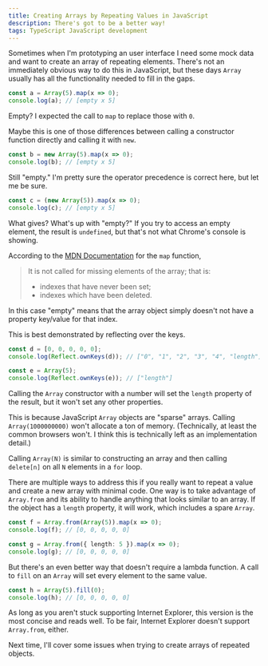 ```yaml
---
title: Creating Arrays by Repeating Values in JavaScript
description: There's got to be a better way!
tags: TypeScript JavaScript development
---
```


Sometimes when I'm prototyping an user interface I need some mock data and want to create an array of repeating elements. There's not an immediately obvious way to do this in JavaScript, but these days `Array` usually has all the functionality needed to fill in the gaps.

<!--more-->

```ts
const a = Array(5).map(x => 0);
console.log(a); // [empty x 5]
```

Empty? I expected the call to `map` to replace those with `0`.

Maybe this is one of those differences between calling a constructor function directly and calling it with `new`.

```ts
const b = new Array(5).map(x => 0);
console.log(b); // [empty x 5]
```

Still "empty." I'm pretty sure the operator precedence is correct here, but let me be sure.

```ts
const c = (new Array(5)).map(x => 0);
console.log(c); // [empty x 5]
```

What gives? What's up with "empty?" If you try to access an empty element, the result is `undefined`, but that's not what Chrome's console is showing.

According to the [MDN Documentation](https://developer.mozilla.org/en-US/docs/Web/JavaScript/Reference/Global_Objects/Array/map#description) for the `map` function,

> It is not called for missing elements of the array; that is:
> - indexes that have never been set;
> - indexes which have been deleted.

In this case "empty" means that the array object simply doesn't not have a property key/value for that index.

This is best demonstrated by reflecting over the keys.

```ts
const d = [0, 0, 0, 0, 0];
console.log(Reflect.ownKeys(d)); // ["0", "1", "2", "3", "4", "length"]

const e = Array(5);
console.log(Reflect.ownKeys(e)); // ["length"]
```

Calling the `Array` constructor with a number will set the `length` property of the result, but it won't set any other properties.

This is because JavaScript `Array` objects are "sparse" arrays. Calling `Array(1000000000)` won't allocate a ton of memory. (Technically, at least the common browsers won't. I think this is technically left as an implementation detail.)

Calling `Array(N)` is similar to constructing an array and then calling `delete[n]` on all `N` elements in a `for` loop.

There are multiple ways to address this if you really want to repeat a value and create a new array with minimal code. One way is to take advantage of `Array.from` and its ability to handle anything that looks similar to an array. If the object has a `length` property, it will work, which includes a spare `Array`.

```ts
const f = Array.from(Array(5)).map(x => 0);
console.log(f); // [0, 0, 0, 0, 0]

const g = Array.from({ length: 5 }).map(x => 0);
console.log(g); // [0, 0, 0, 0, 0]
```

But there's an even better way that doesn't require a lambda function. A call to `fill` on an `Array` will set every element to the same value.

```ts
const h = Array(5).fill(0);
console.log(h); // [0, 0, 0, 0, 0]
```

As long as you aren't stuck supporting Internet Explorer, this version is the most concise and reads well. To be fair, Internet Explorer doesn't support `Array.from`, either.

Next time, I'll cover some issues when trying to create arrays of repeated objects.
